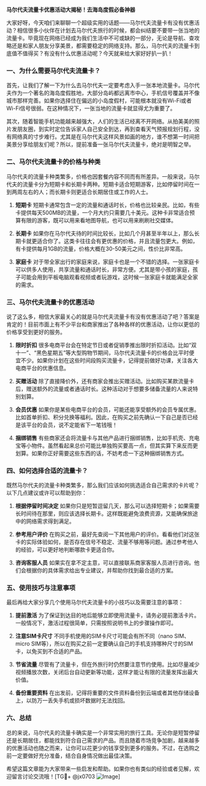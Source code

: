 **马尔代夫流量卡优惠活动大揭秘！去海岛度假必备神器**

大家好呀，今天咱们来聊聊一个超级实用的话题——马尔代夫流量卡有没有优惠活动？相信很多小伙伴在计划去马尔代夫旅行的时候，都会纠结要不要带一张当地的流量卡。毕竟现在网络已经成为我们生活中不可或缺的一部分，无论是导航、查攻略还是和家人朋友分享美景，都需要稳定的网络支持。那么，马尔代夫的流量卡到底值不值得买？有没有什么优惠活动呢？今天就来给大家好好扒一扒！

### 一、为什么需要马尔代夫流量卡？

首先，让我们了解一下为什么去马尔代夫一定要考虑入手一张本地流量卡。马尔代夫作为一个著名的海岛度假胜地，大部分岛屿都远离市中心，手机信号覆盖并不像城市那样完善。如果你选择住在偏远的小岛度假村，可能根本就没有Wi-Fi或者Wi-Fi信号很弱。在这种情况下，一张当地的流量卡就显得尤为重要了。

其次，随着智能手机功能越来越强大，人们的生活已经离不开网络。从拍美美的照片发朋友圈，到实时定位告诉家人自己安全到达，再到查看天气预报规划行程，没有网络真的寸步难行。尤其是在马尔代夫这样风景如画的地方，谁不想第一时间把美景分享给朋友们呢？所以，提前准备一张马尔代夫流量卡，绝对是明智之举。

### 二、马尔代夫流量卡的价格与种类

马尔代夫的流量卡种类繁多，价格也因套餐内容不同而有所差异。一般来说，马尔代夫的流量卡分为短期卡和长期卡两种。短期卡适合短期游客，比如停留时间在一到两周左右的人；而长期卡则更适合长期居住或工作的人士。

1. **短期卡**
   短期卡通常包含一定的流量和通话时长，价格也比较亲民。比如，有些卡提供每天500MB的流量，一个月大约只需要几十美元。这种卡非常适合预算有限的游客，既可以用来看地图导航，也可以用来刷刷社交媒体。

2. **长期卡**
   如果你在马尔代夫待的时间比较长，比如几个月甚至半年以上，那么长期卡就更适合你了。这类卡往往会有更优惠的价格，并且流量包更大。例如，有卡提供每月1GB的流量，价格大概在30-50美元之间，性价比非常高。

3. **家庭卡**
   对于带全家出行的家庭来说，家庭卡也是一个不错的选择。一张家庭卡可以供多人使用，共享流量和通话时长，非常方便。尤其是带小孩的家庭，孩子可能会用到平板电脑观看视频或者玩游戏，这时候一张家庭卡就能满足全家的需求。

### 三、马尔代夫流量卡的优惠活动

说了这么多，相信大家最关心的就是马尔代夫流量卡有没有优惠活动了吧？答案是肯定的！目前市面上有不少平台和商家推出了各种各样的优惠活动，让你以更低的价格享受到更好的服务。

1. **限时折扣**
   很多电商平台会在特定节日或者促销季推出限时折扣活动。比如“双十一”、“黑色星期五”等大型购物节期间，马尔代夫流量卡的价格会比平时便宜不少。如果你计划在这些时间段购买流量卡，记得提前做好功课，关注各大电商平台的优惠信息。

2. **买赠活动**
   除了直接降价外，还有商家会推出买赠活动。比如购买某款流量卡后，赠送额外的流量或者通话时长。这种活动对于想要多储备流量的人来说特别划算。

3. **会员优惠**
   如果你是某些电商平台的会员，可能还能享受额外的会员专属优惠。比如首单折扣、积分兑换等福利。因此，在购买之前先确认一下自己是否已经是该平台的会员，说不定能省下一笔钱哦！

4. **捆绑销售**
   有些商家还会将流量卡与其他产品进行捆绑销售，比如手机壳、充电宝等小物件。虽然看起来总价可能比单独购买要高一点，但其实算下来反而更划算。如果你正好需要这些东西的话，不妨考虑一下这种捆绑销售方式。

### 四、如何选择合适的流量卡？

既然马尔代夫的流量卡种类繁多，那么我们应该如何挑选适合自己需求的卡片呢？以下几点建议或许可以帮助到你：

1. **根据停留时间决定**
   如果你只是短暂逗留几天，那么可以选择短期卡；如果需要长时间待在那里，则应该选择长期卡。这样既能避免浪费资源，又能确保旅途中的网络需求得到满足。

2. **参考用户评价**
   在购买之前，最好先查阅一下其他用户的评价。看看他们对这张卡的实际体验如何，是否存在信号不稳定、流量不够用等问题。通过参考他人的经验，可以更好地判断哪款卡更适合你。

3. **咨询客服人员**
   如果实在拿不定主意，可以直接联系商家客服人员进行咨询。他们会根据你的具体需求给出专业建议，并帮助你找到最合适的方案。

### 五、使用技巧与注意事项

最后再给大家分享几个使用马尔代夫流量卡的小技巧以及需要注意的事项：

1. **提前激活**
   为了保证到达目的地后能够立即使用流量卡，请务必提前激活卡片。一般情况下，激活过程很简单，只需按照说明书上的步骤操作即可。

2. **注意SIM卡尺寸**
   不同手机使用的SIM卡尺寸可能会有所不同（nano SIM、micro SIM等），所以在购买之前一定要确认自己的手机支持哪种尺寸的SIM卡，以免买到不合适的产品。

3. **节省流量**
   尽管有了流量卡，但在外旅行时仍然要注意节约使用。比如尽量减少视频播放次数，关闭后台自动更新等功能，这样才能让有限的流量发挥出最大价值。

4. **备份重要资料**
   在出发前，记得将重要的文件资料备份到云端或者其他存储设备上，以防万一丢失手机或损坏数据时无法找回。

### 六、总结

总的来说，马尔代夫的流量卡确实是一个非常实用的旅行工具。无论你是短暂停留还是长期居住，都能找到符合自己需求的产品。而且随着市场竞争加剧，越来越多的优惠活动也随之而来，让你可以花更少的钱享受到更多的服务。不过，在选购之前一定要做好充分准备，结合自身情况做出最佳决策。

希望这篇文章能为大家带来一些启发和帮助。如果你也有类似的经验或者见解，欢迎留言讨论交流哦！[TG💪+ @jx0703 ![Image](https://github.com/user-attachments/assets/dbca1d08-cadb-493c-b0ec-ad6f7a83f270)]